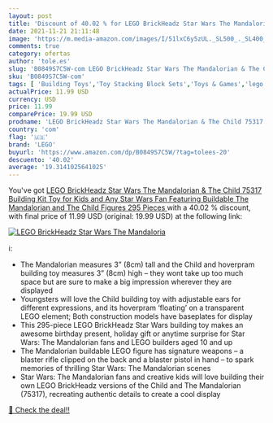 ```yaml
---
layout: post
title: 'Discount of 40.02 % for LEGO BrickHeadz Star Wars The Mandaloria'
date: 2021-11-21 21:11:48
image: 'https://m.media-amazon.com/images/I/51lxC6y5zUL._SL500_._SL400_.jpg'
comments: true
category: ofertas
author: 'tole.es'
slug: 'B0849S7C5W-com LEGO BrickHeadz Star Wars The Mandalorian & The Child...'
sku: 'B0849S7C5W-com'
tags: [ 'Building Toys','Toy Stacking Block Sets','Toys & Games','lego', ]
actualPrice: 11.99 USD
currency: USD
price: 11.99
comparePrice: 19.99 USD
prodname: 'LEGO BrickHeadz Star Wars The Mandalorian & The Child 75317 Building Kit  Toy for Kids and Any Star Wars Fan Featuring Buildable The Mandalorian and The Child Figures  295 Pieces '
country: 'com'
flag: '🇺🇸'
brand: 'LEGO'
buyurl: 'https://www.amazon.com/dp/B0849S7C5W/?tag=tolees-20'
descuento: '40.02'
average: '19.3141025641025'
---
```


You've got [LEGO BrickHeadz Star Wars The Mandalorian & The Child 75317 Building Kit  Toy for Kids and Any Star Wars Fan Featuring Buildable The Mandalorian and The Child Figures  295 Pieces ](https://www.amazon.com/dp/B0849S7C5W/?tag=tolees-20) with a  40.02 % discount, with final price of 11.99 USD (original: 19.99 USD) at the following link:

[![LEGO BrickHeadz Star Wars The Mandaloria](https://m.media-amazon.com/images/I/51lxC6y5zUL._SL500_._SL400_.jpg)](https://www.amazon.com/dp/B0849S7C5W/?tag=tolees-20)

ℹ️:

- The Mandalorian measures 3” (8cm) tall and the Child and hoverpram building toy measures 3” (8cm) high – they wont take up too much space but are sure to make a big impression wherever they are displayed
- Youngsters will love the Child building toy with adjustable ears for different expressions, and its hoverpram ‘floating’ on a transparent LEGO element; Both construction models have baseplates for display
- This 295-piece LEGO BrickHeadz Star Wars building toy makes an awesome birthday present, holiday gift or anytime surprise for Star Wars: The Mandalorian fans and LEGO builders aged 10 and up
- The Mandalorian buildable LEGO figure has signature weapons – a blaster rifle clipped on the back and a blaster pistol in hand – to spark memories of thrilling Star Wars: The Mandalorian scenes
- Star Wars: The Mandalorian fans and creative kids will love building their own LEGO BrickHeadz versions of the Child and The Mandalorian (75317), recreating authentic details to create a cool display

[🛒 Check the deal!!](https://www.amazon.com/dp/B0849S7C5W/?tag=tolees-20)

